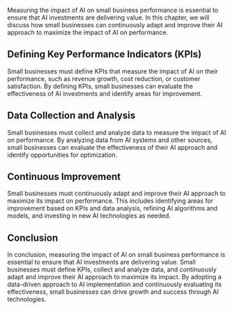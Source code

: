
Measuring the impact of AI on small business performance is essential to ensure that AI investments are delivering value. In this chapter, we will discuss how small businesses can continuously adapt and improve their AI approach to maximize the impact of AI on performance.

Defining Key Performance Indicators (KPIs)
------------------------------------------

Small businesses must define KPIs that measure the impact of AI on their performance, such as revenue growth, cost reduction, or customer satisfaction. By defining KPIs, small businesses can evaluate the effectiveness of AI investments and identify areas for improvement.

Data Collection and Analysis
----------------------------

Small businesses must collect and analyze data to measure the impact of AI on performance. By analyzing data from AI systems and other sources, small businesses can evaluate the effectiveness of their AI approach and identify opportunities for optimization.

Continuous Improvement
----------------------

Small businesses must continuously adapt and improve their AI approach to maximize its impact on performance. This includes identifying areas for improvement based on KPIs and data analysis, refining AI algorithms and models, and investing in new AI technologies as needed.

Conclusion
----------

In conclusion, measuring the impact of AI on small business performance is essential to ensure that AI investments are delivering value. Small businesses must define KPIs, collect and analyze data, and continuously adapt and improve their AI approach to maximize its impact. By adopting a data-driven approach to AI implementation and continuously evaluating its effectiveness, small businesses can drive growth and success through AI technologies.
